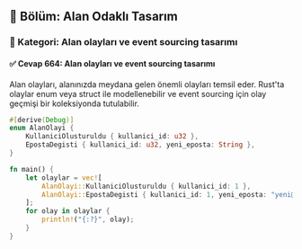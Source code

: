 ## 📘 Bölüm: Alan Odaklı Tasarım
### 🔹 Kategori: Alan olayları ve event sourcing tasarımı
#### ✅ Cevap 664: Alan olayları ve event sourcing tasarımı

Alan olayları, alanınızda meydana gelen önemli olayları temsil eder. Rust'ta olaylar enum veya struct ile modellenebilir ve event sourcing için olay geçmişi bir koleksiyonda tutulabilir.

```rust
#[derive(Debug)]
enum AlanOlayi {
    KullaniciOlusturuldu { kullanici_id: u32 },
    EpostaDegisti { kullanici_id: u32, yeni_eposta: String },
}

fn main() {
    let olaylar = vec![
        AlanOlayi::KullaniciOlusturuldu { kullanici_id: 1 },
        AlanOlayi::EpostaDegisti { kullanici_id: 1, yeni_eposta: "yeni@example.com".to_string() },
    ];
    for olay in olaylar {
        println!("{:?}", olay);
    }
}
```
